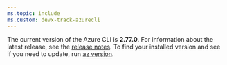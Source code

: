 ```yaml
---
ms.topic: include
ms.custom: devx-track-azurecli
---
```


The current version of the Azure CLI is __2.77.0__. For information about the latest release, see the [release notes](../release-notes-azure-cli.md). To find your installed version and see if you need to update, run [az version](/cli/azure/reference-index#az_version).
